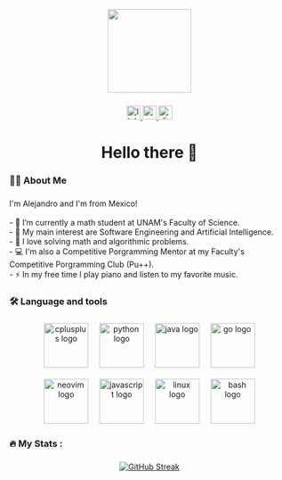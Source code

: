 <div align="center">
  <img height="150" src="https://avatars.githubusercontent.com/u/65680657?v=4"  />
</div>

###

<div align="center">
  <a href="https://www.linkedin.com/in/alexjzg/" target="_blank">
    <img src="https://img.shields.io/static/v1?message=LinkedIn&logo=linkedin&label=&color=0077B5&logoColor=white&labelColor=&style=for-the-badge" height="25" alt="linkedin logo"  />
  </a>
  <a href="mailto:alexjimenezguz@gmail.com" target="_blank">
    <img src="https://img.shields.io/static/v1?message=Gmail&logo=gmail&label=&color=D14836&logoColor=white&labelColor=&style=for-the-badge" height="25" alt="gmail logo"  />
  </a>
  <a href="https://discordapp.com/users/701809496346984470" target="_blank">
    <img src="https://img.shields.io/static/v1?message=Discord&logo=discord&label=&color=7289DA&logoColor=white&labelColor=&style=for-the-badge" height="25" alt="discord logo"  />
  </a>
</div>

###

<h1 align="center">Hello there 👋</h1>

###

<h3 align="left">👩‍💻  About Me</h3>

###

<p align="left">I'm Alejandro and I'm from Mexico!<br><br>- 🏫 I’m currently a math student at UNAM's Faculty of Science.<br>- 🤖 My main interest are Software Engineering and Artificial Intelligence.<br>- 🧮 I love solving math and algorithmic problems.<br>- 💻 I'm also a Competitive Porgramming Mentor at my Faculty's Competitive Porgramming Club (Pu++).<br>- ⚡ In my free time I play piano and listen to my favorite music.</p>

###

<h3 align="left">🛠 Language and tools</h3>

###

<div align="center">
  <img src="https://skillicons.dev/icons?i=cpp" height="80" alt="cplusplus logo"  />
  <img width="12" />
  <img src="https://skillicons.dev/icons?i=py" height="80" alt="python logo"  />
  <img width="12" />
  <img src="https://skillicons.dev/icons?i=java" height="80" alt="java logo"  />
  <img width="12" />
  <img src="https://skillicons.dev/icons?i=go" height="80" alt="go logo"  />
  <br><br>
  <img src="https://skillicons.dev/icons?i=neovim" height="80" alt="neovim logo"  />
  <img width="12" />
  <img src="https://skillicons.dev/icons?i=js" height="80" alt="javascript logo"  />
  <img width="12" />
  <img src="https://skillicons.dev/icons?i=linux" height="80" alt="linux logo"  />
  <img width="12" />
  <img src="https://skillicons.dev/icons?i=bash" height="80" alt="bash logo"  />
</div>

###

<h3 align="left">🔥   My Stats :</h3>

###

<p align="center">
    <a href="https://git.io/streak-stats"><img src="http://github-readme-streak-stats.herokuapp.com?user=AlexJzG&theme=dark&date_format=j%2Fn%5B%2FY%5D&mode=weekly" alt="GitHub Streak" /></a>
</p>

###
